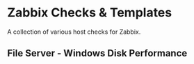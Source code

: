 # Zabbix Checks & Templates
A collection of various host checks for Zabbix.
## File Server - Windows Disk Performance

